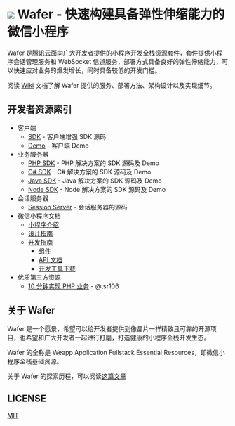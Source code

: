 <img src="https://cdn.rawgit.com/tencentyun/wafer/master/logo.svg" /> Wafer - 快速构建具备弹性伸缩能力的微信小程序
=========================================

Wafer 是腾讯云面向广大开发者提供的小程序开发全栈资源套件，套件提供小程序会话管理服务和 WebSocket 信道服务，部署方式具备良好的弹性伸缩能力，可以快速应对业务的爆发增长，同时具备较低的开发门槛。

阅读 [Wiki](https://github.com/tencentyun/wafer/wiki) 文档了解 Wafer 提供的服务、部署方法、架构设计以及实现细节。

## 开发者资源索引

* 客户端
  - [SDK](https://github.com/tencentyun/wafer-client-sdk) - 客户端增强 SDK 源码
  - [Demo](https://github.com/tencentyun/wafer-client-demo) - 客户端 Demo
* 业务服务器
  - [PHP SDK](https://github.com/tencentyun/wafer-php-server-sdk) - PHP 解决方案的 SDK 源码及 Demo
  - [C# SDK](https://github.com/tencentyun/wafer-csharp-server-sdk) - C# 解决方案的 SDK 源码及 Demo
  - [Java SDK](https://github.com/tencentyun/wafer-java-server-sdk) - Java 解决方案的 SDK 源码及 Demo
  - [Node SDK](https://github.com/tencentyun/wafer-node-server-sdk) - Node 解决方案的 SDK 源码及 Demo
* 会话服务器
  - [Session Server](https://github.com/tencentyun/wafer-session-server) - 会话服务器的源码
* 微信小程序文档
  - [小程序介绍](https://mp.weixin.qq.com/debug/wxadoc/introduction)
  - [设计指南](https://mp.weixin.qq.com/debug/wxadoc/design/)
  - [开发指南](https://mp.weixin.qq.com/debug/wxadoc/dev/)
    - [组件](https://mp.weixin.qq.com/debug/wxadoc/dev/component/)
    - [API 文档](https://mp.weixin.qq.com/debug/wxadoc/dev/api/)
    - [开发工具下载](https://mp.weixin.qq.com/debug/wxadoc/dev/devtools/download.html)
* 优质第三方资源
  - [10 分钟实现 PHP 业务](https://github.com/tencentyun/wafer/issues/5) - @tsr106

## 关于 Wafer

Wafer 是一个愿景，希望可以给开发者提供到像晶片一样精致且可靠的开源项目，也希望和广大开发者一起进行打磨，打造健康的小程序全栈开发生态。

Wafer 的全称是 Weapp Application Fullstack Essential Resources，即微信小程序全栈基础资源。

关于 Wafer 的探索历程，可以阅读[这篇文章](https://github.com/tencentyun/blog/issues/1)

## LICENSE

[MIT](LICENSE)
